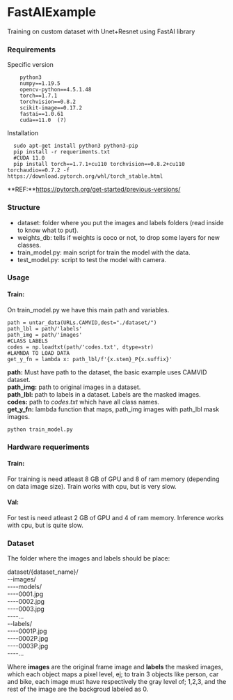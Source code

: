 # FastAIExample

Training on custom dataset with Unet+Resnet using FastAI library

### Requirements 
Specific version
```
    python3
    numpy==1.19.5
    opencv-python==4.5.1.48
    torch==1.7.1
    torchvision==0.8.2
    scikit-image==0.17.2
    fastai==1.0.61
    cuda==11.0  (?)
```

Installation

```
  sudo apt-get install python3 python3-pip
  pip install -r requeriments.txt
  #CUDA 11.0
  pip install torch==1.7.1+cu110 torchvision==0.8.2+cu110 torchaudio==0.7.2 -f https://download.pytorch.org/whl/torch_stable.html
```
**REF:**https://pytorch.org/get-started/previous-versions/


### Structure
- dataset: folder where you put the images and labels folders (read inside to know what to put).
- weights_db: tells if weights is coco or not, to drop some layers for new classes.
- train_model.py: main script for train the model with the data.
- test_model.py: script to test the model with camera.

### Usage 

#### Train: 

On train_model.py we have this main path and variables.  

```
path = untar_data(URLs.CAMVID,dest="./dataset/")
path_lbl = path/'labels'
path_img = path/'images'
#CLASS LABELS
codes = np.loadtxt(path/'codes.txt', dtype=str)
#LAMNDA TO LOAD DATA
get_y_fn = lambda x: path_lbl/f'{x.stem}_P{x.suffix}'

```
**path:** Must have path to the dataset, the basic example uses CAMVID dataset.  
**path_img:** path to original images in a dataset.  
**path_lbl:** path to labels in a dataset. Labels are the masked images.  
**codes:**  path to *codes.txt* which have all class names.  
**get_y_fn:** lambda function that maps, path_img images with path_lbl mask images.  

```
python train_model.py
```
### Hardware requeriments

#### Train: 

For training is need atleast 8 GB of GPU and 8 of ram memory (depending on data image size).  Train works with cpu, but is very slow.

#### Val: 

For test is need atleast 2 GB of GPU and 4 of ram memory.  Inference works with cpu, but is quite slow.

### Dataset

The folder where the images and labels should be place:

dataset/{dataset_name}/  
--images/  
----models/   
----0001.jpg  
----0002.jpg  
----0003.jpg    
----...  
--labels/  
----0001P.jpg  
----0002P.jpg  
----0003P.jpg   
----...  
  
Where **images** are the original frame image and **labels** the masked images, which each object maps a pixel level, ej; to train 3 objects like person, car and bike, each image must have respectively the gray level of; 1,2,3, and the rest of the image are the backgroud labeled as 0.


